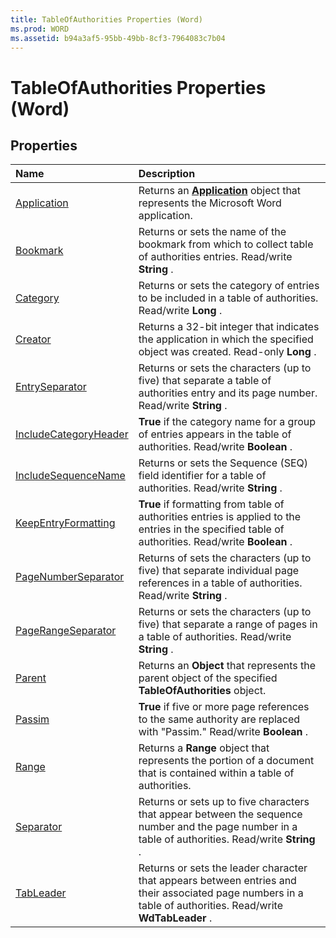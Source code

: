 ```yaml
---
title: TableOfAuthorities Properties (Word)
ms.prod: WORD
ms.assetid: b94a3af5-95bb-49bb-8cf3-7964083c7b04
---
```



# TableOfAuthorities Properties (Word)

## Properties



|**Name**|**Description**|
|:-----|:-----|
|[Application](tableofauthorities-application-property-word.md)|Returns an  **[Application](application-object-word.md)** object that represents the Microsoft Word application.|
|[Bookmark](tableofauthorities-bookmark-property-word.md)|Returns or sets the name of the bookmark from which to collect table of authorities entries. Read/write  **String** .|
|[Category](tableofauthorities-category-property-word.md)|Returns or sets the category of entries to be included in a table of authorities. Read/write  **Long** .|
|[Creator](tableofauthorities-creator-property-word.md)|Returns a 32-bit integer that indicates the application in which the specified object was created. Read-only  **Long** .|
|[EntrySeparator](tableofauthorities-entryseparator-property-word.md)|Returns or sets the characters (up to five) that separate a table of authorities entry and its page number. Read/write  **String** .|
|[IncludeCategoryHeader](tableofauthorities-includecategoryheader-property-word.md)| **True** if the category name for a group of entries appears in the table of authorities. Read/write **Boolean** .|
|[IncludeSequenceName](tableofauthorities-includesequencename-property-word.md)|Returns or sets the Sequence (SEQ) field identifier for a table of authorities. Read/write  **String** .|
|[KeepEntryFormatting](tableofauthorities-keepentryformatting-property-word.md)| **True** if formatting from table of authorities entries is applied to the entries in the specified table of authorities. Read/write **Boolean** .|
|[PageNumberSeparator](tableofauthorities-pagenumberseparator-property-word.md)|Returns of sets the characters (up to five) that separate individual page references in a table of authorities. Read/write  **String** .|
|[PageRangeSeparator](tableofauthorities-pagerangeseparator-property-word.md)|Returns or sets the characters (up to five) that separate a range of pages in a table of authorities. Read/write  **String** .|
|[Parent](tableofauthorities-parent-property-word.md)|Returns an  **Object** that represents the parent object of the specified **TableOfAuthorities** object.|
|[Passim](tableofauthorities-passim-property-word.md)| **True** if five or more page references to the same authority are replaced with "Passim." Read/write **Boolean** .|
|[Range](tableofauthorities-range-property-word.md)|Returns a  **Range** object that represents the portion of a document that is contained within a table of authorities.|
|[Separator](tableofauthorities-separator-property-word.md)|Returns or sets up to five characters that appear between the sequence number and the page number in a table of authorities. Read/write  **String** .|
|[TabLeader](tableofauthorities-tableader-property-word.md)|Returns or sets the leader character that appears between entries and their associated page numbers in a table of authorities. Read/write  **WdTabLeader** .|

